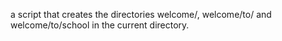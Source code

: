  a script that creates the directories welcome/, welcome/to/ and welcome/to/school in the current directory.
